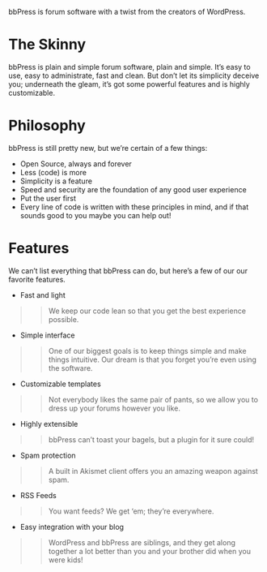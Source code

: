 bbPress is forum software with a twist from the creators of WordPress.

# The Skinny #

bbPress is plain and simple forum software, plain and simple. It’s easy to use, easy to administrate, fast and clean. But don’t let its simplicity deceive you; underneath the gleam, it’s got some powerful features and is highly customizable.


# Philosophy #

bbPress is still pretty new, but we’re certain of a few things:

  * Open Source, always and forever
  * Less (code) is more
  * Simplicity is a feature
  * Speed and security are the foundation of any good user experience
  * Put the user first
  * Every line of code is written with these principles in mind, and if that sounds good to you maybe you can help out!

# Features #

We can’t list everything that bbPress can do, but here’s a few of our our favorite features.

  * Fast and light
> > We keep our code lean so that you get the best experience possible.

  * Simple interface
> > One of our biggest goals is to keep things simple and make things intuitive. Our dream is that you forget you’re even using the software.

  * Customizable templates
> > Not everybody likes the same pair of pants, so we allow you to dress up your forums however you like.

  * Highly extensible
> > bbPress can’t toast your bagels, but a plugin for it sure could!

  * Spam protection
> > A built in Akismet client offers you an amazing weapon against spam.

  * RSS Feeds
> > You want feeds? We get ‘em; they’re everywhere.

  * Easy integration with your blog
> > WordPress and bbPress are siblings, and they get along together a lot better than you and your brother did when you were kids!